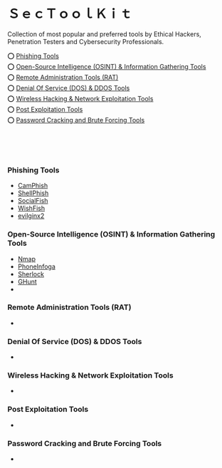 # ＳｅｃＴｏｏｌＫｉｔ
Collection of most popular and preferred tools by Ethical Hackers, Penetration Testers and Cybersecurity Professionals.


⭕️ [Phishing Tools](#phishing-tools)<br>
⭕️ [Open-Source Intelligence (OSINT) & Information Gathering Tools](#open-source-intelligence-osint-tools)<br>
⭕️ [Remote Administration Tools (RAT)](#remote-administration-tools-rat)<br>
⭕️ [Denial Of Service (DOS) & DDOS Tools](#denial-of-service-dos--ddos-tools)<br>
⭕️ [Wireless Hacking & Network Exploitation Tools](#wireless-hacking--network-exploitation-tools)<br>
⭕️ [Post Exploitation Tools](#post-exploitation-tools)<br>
⭕️ [Password Cracking and Brute Forcing Tools](#password-cracking-and-brute-forcing-tools)<br>

<br><br><br>

### Phishing Tools
- [CamPhish](https://github.com/techchipnet/CamPhish)
- [ShellPhish](https://github.com/suljot/shellphish)
- [SocialFish](https://github.com/UndeadSec/SocialFish)
- [WishFish](https://github.com/kinghacker0/WishFish)
- [evilginx2](https://github.com/kgretzky/evilginx2)

### Open-Source Intelligence (OSINT) & Information Gathering Tools
- [Nmap](https://github.com/nmap/nmap)
- [PhoneInfoga](https://github.com/sundowndev/phoneinfoga)
- [Sherlock](https://github.com/sherlock-project/sherlock)
- [GHunt](https://github.com/mxrch/GHunt)
- []()
### Remote Administration Tools (RAT)
- []()
### Denial Of Service (DOS) & DDOS Tools
- []()
### Wireless Hacking & Network Exploitation Tools
- []()
### Post Exploitation Tools
- []()
### Password Cracking and Brute Forcing Tools
- []()
